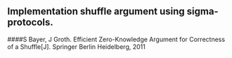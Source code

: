 ## Implementation shuffle argument using sigma-protocols.
####S Bayer, J Groth. Efficient Zero-Knowledge Argument for Correctness of a Shuffle[J]. Springer Berlin Heidelberg, 2011
